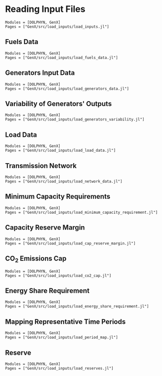 # Reading Input Files
```@autodocs
Modules = [DOLPHYN, GenX]
Pages = ["GenX/src/load_inputs/load_inputs.jl"]
```

## Fuels Data
```@autodocs
Modules = [DOLPHYN, GenX]
Pages = ["GenX/src/load_inputs/load_fuels_data.jl"]
```

## Generators Input Data
```@autodocs
Modules = [DOLPHYN, GenX]
Pages = ["GenX/src/load_inputs/load_generators_data.jl"]
```

## Variability of Generators' Outputs
```@autodocs
Modules = [DOLPHYN, GenX]
Pages = ["GenX/src/load_inputs/load_generators_variability.jl"]
```

## Load Data
```@autodocs
Modules = [DOLPHYN, GenX]
Pages = ["GenX/src/load_inputs/load_load_data.jl"]
```

## Transmission Network
```@autodocs
Modules = [DOLPHYN, GenX]
Pages = ["GenX/src/load_inputs/load_network_data.jl"]
```

## Minimum Capacity Requirements
```@autodocs
Modules = [DOLPHYN, GenX]
Pages = ["GenX/src/load_inputs/load_minimum_capacity_requirement.jl"]
```

## Capacity Reserve Margin
```@autodocs
Modules = [DOLPHYN, GenX]
Pages = ["GenX/src/load_inputs/load_cap_reserve_margin.jl"]
```

## CO$_2$ Emissions Cap
```@autodocs
Modules = [DOLPHYN, GenX]
Pages = ["GenX/src/load_inputs/load_co2_cap.jl"]
```

## Energy Share Requirement
```@autodocs
Modules = [DOLPHYN, GenX]
Pages = ["GenX/src/load_inputs/load_energy_share_requirement.jl"]
```

## Mapping Representative Time Periods
```@autodocs
Modules = [DOLPHYN, GenX]
Pages = ["GenX/src/load_inputs/load_period_map.jl"]
```

## Reserve
```@autodocs
Modules = [DOLPHYN, GenX]
Pages = ["GenX/src/load_inputs/load_reserves.jl"]
```